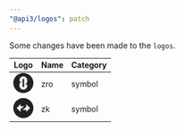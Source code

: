 ```yaml
---
"@api3/logos": patch
---
```


Some changes have been made to the `logos`.

|Logo|Name|Category|
|---|---|---|
|<img src="./raw/symbols/zro.svg" width="36" alt="">|zro|symbol|
|<img src="./raw/symbols/zk.svg" width="36" alt="">|zk|symbol|
